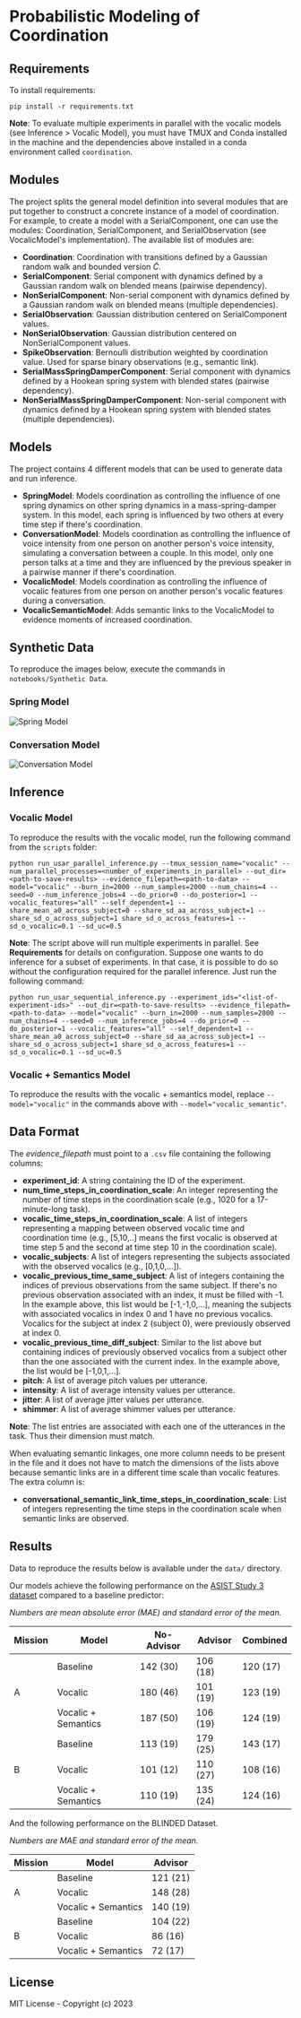 # Probabilistic Modeling of Coordination

## Requirements

To install requirements:

```setup
pip install -r requirements.txt
```

**Note**: To evaluate multiple experiments in parallel with the vocalic models (see Inference > Vocalic Model), you must have TMUX and Conda installed in the machine and the dependencies above installed in a conda environment called `coordination`.

## Modules

The project splits the general model definition into several modules that are put together to construct a concrete instance of a model of coordination. For example, to create a model with a SerialComponent, one can use the modules: Coordination, SerialComponent, and SerialObservation (see VocalicModel's implementation). The available list of modules are:

- **Coordination**: Coordination with transitions defined by a Gaussian random walk and bounded version $\tilde{C}$.
- **SerialComponent**: Serial component with dynamics defined by a Gaussian random walk on blended means (pairwise dependency).
- **NonSerialComponent**: Non-serial component with dynamics defined by a Gaussian random walk on blended means (multiple dependencies).
- **SerialObservation**: Gaussian distribution centered on SerialComponent values.
- **NonSerialObservation**: Gaussian distribution centered on NonSerialComponent values.
- **SpikeObservation**: Bernoulli distribution weighted by coordination value. Used for sparse binary observations (e.g., semantic link).
- **SerialMassSpringDamperComponent**: Serial component with dynamics defined by a Hookean spring system with blended states (pairwise dependency).
- **NonSerialMassSpringDamperComponent**: Non-serial component with dynamics defined by a Hookean spring system with blended states (multiple dependencies).

## Models

The project contains 4 different models that can be used to generate data and run inference.

- **SpringModel**: Models coordination as controlling the influence of one spring dynamics on other spring dynamics in a mass-spring-damper system. In this model, each spring is influenced by two others at every time step if there's coordination.
- **ConversationModel**: Models coordination as controlling the influence of voice intensity from one person on another person's voice intensity, simulating a conversation between a couple. In this model, only one person talks at a time and they are influenced by the previous speaker in a pairwise manner if there's coordination.
- **VocalicModel**: Models coordination as controlling the influence of vocalic features from one person on another person's vocalic features during a conversation.
- **VocalicSemanticModel**: Adds semantic links to the VocalicModel to evidence moments of increased coordination.

## Synthetic Data

To reproduce the images below, execute the commands in `notebooks/Synthetic Data`.

### Spring Model
![Spring Model](assets/images/results_spring_model.png)

### Conversation Model
![Conversation Model](assets/images/results_conversation_model.png)

## Inference

### Vocalic Model

To reproduce the results with the vocalic model, run the following command from the `scripts` folder:

```parallel_inference
python run_usar_parallel_inference.py --tmux_session_name="vocalic" --num_parallel_processes=<number_of_experiments_in_parallel> --out_dir=<path-to-save-results> --evidence_filepath=<path-to-data> --model="vocalic" --burn_in=2000 --num_samples=2000 --num_chains=4 --seed=0 --num_inference_jobs=4 --do_prior=0 --do_posterior=1 --vocalic_features="all" --self_dependent=1 --share_mean_a0_across_subject=0 --share_sd_aa_across_subject=1 --share_sd_o_across_subject=1 share_sd_o_across_features=1 --sd_o_vocalic=0.1 --sd_uc=0.5
```

**Note**: The script above will run multiple experiments in parallel. See **Requirements** for details on configuration. Suppose one wants to do inference for a subset of experiments. In that case, it is possible to do so without the configuration required for the parallel inference. Just run the following command:

```sequential_inference
python run_usar_sequential_inference.py --experiment_ids="<list-of-experiment-ids>" --out_dir=<path-to-save-results> --evidence_filepath=<path-to-data> --model="vocalic" --burn_in=2000 --num_samples=2000 --num_chains=4 --seed=0 --num_inference_jobs=4 --do_prior=0 --do_posterior=1 --vocalic_features="all" --self_dependent=1 --share_mean_a0_across_subject=0 --share_sd_aa_across_subject=1 --share_sd_o_across_subject=1 share_sd_o_across_features=1 --sd_o_vocalic=0.1 --sd_uc=0.5
```

### Vocalic + Semantics Model

To reproduce the results with the vocalic + semantics model, replace `--model="vocalic"` in the commands above with `--model="vocalic_semantic"`.


## Data Format

The *evidence_filepath* must point to a `.csv` file containing the following columns:

- **experiment_id**: A string containing the ID of the experiment.
- **num_time_steps_in_coordination_scale**: An integer representing the number of time steps in the coordination scale (e.g., 1020 for a 17-minute-long task).
- **vocalic_time_steps_in_coordination_scale**: A list of integers representing a mapping between observed vocalic time and coordination time (e.g., [5,10,..] means the first vocalic is observed at time step 5 and the second at time step 10 in the coordination scale).
- **vocalic_subjects**: A list of integers representing the subjects associated with the observed vocalics (e.g., [0,1,0,...]).
- **vocalic_previous_time_same_subject**: A list of integers containing the indices of previous observations from the same subject. If there's no previous observation associated with an index, it must be filled with -1. In the example above, this list would be [-1,-1,0,...], meaning the subjects with associated vocalics in index 0 and 1 have no previous vocalics. Vocalics for the subject at index 2 (subject 0), were previously observed at index 0.
- **vocalic_previous_time_diff_subject**: Similar to the list above but containing indices of previously observed vocalics from a subject other than the one associated with the current index. In the example above, the list would be [-1,0,1,...].
- **pitch**: A list of average pitch values per utterance.
- **intensity**: A list of average intensity values per utterance.
- **jitter**: A list of average jitter values per utterance.
- **shimmer**: A list of average shimmer values per utterance.
 
**Note**: The list entries are associated with each one of the utterances in the task. Thus their dimension must match.

When evaluating semantic linkages, one more column needs to be present in the file and it does not have to match the dimensions of the lists above because semantic links are in a different time scale than vocalic features. The extra column is:

- **conversational_semantic_link_time_steps_in_coordination_scale**: List of integers representing the time steps in the coordination scale when semantic links are observed. 

## Results

Data to reproduce the results below is available under the `data/` directory.

Our models achieve the following performance on the [ASIST Study 3 dataset](https://dataverse.asu.edu/dataset.xhtml?persistentId=doi:10.48349/ASU/QDQ4MH) compared to a baseline predictor:

*Numbers are mean absolute error (MAE) and standard error of the mean.*  

| Mission | Model                                                                | No-Advisor   | Advisor | Combined     |
|---------|----------------------------------------------------------------------|--------------|----------------|--------------|
|         | Baseline                                                             | 142 (30) | 106 (18)   | 120 (17) | 
| A       | Vocalic                                                              | 180 (46) | 101 (19)   | 123 (19) |
|         | Vocalic + Semantics                                                  | 187 (50) | 106 (19)   | 124 (19) |
|         | Baseline                                                             | 113 (19) | 179 (25)   | 143 (17) | 
| B       | Vocalic                                                              | 101 (12) | 110 (27)   | 108 (16) |
|         | Vocalic + Semantics                                                  | 110 (19) | 135 (24)   | 124 (16) |

And the following performance on the BLINDED Dataset.

*Numbers are MAE and standard error of the mean.*  

| Mission | Model                                                                | Advisor |
|---------|----------------------------------------------------------------------|----------------|
|         | Baseline                                                             | 121 (21)   |  
| A       | Vocalic                                                              | 148 (28)   |
|         | Vocalic + Semantics                                                  | 140 (19)   |
|         | Baseline                                                             | 104 (22)   | 
| B       | Vocalic                                                              | 86 (16)    |
|         | Vocalic + Semantics                                                  | 72 (17)    |

## License

MIT License - Copyright (c) 2023
